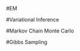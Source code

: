#EM



#Variational Inference



#Markov Chain Monte Carlo

#Gibbs Sampling
























































































































































































































































































































































































































































































 

























































































































































